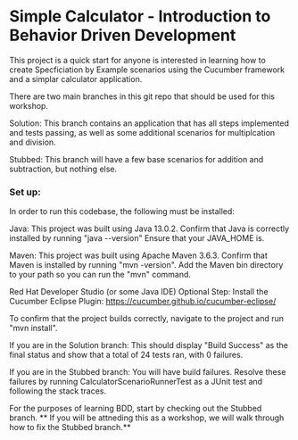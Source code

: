 # Simple Calculator - Introduction to Behavior Driven Development


This project is a quick start for anyone is interested in learning how to create Specficiation by Example scenarios using the Cucumber framework and a simplar calculator application.

There are two main branches in this git repo that should be used for this workshop.

Solution: This branch contains an application that has all steps implemented and tests passing, as well as some additional scenarios for multiplcation and division.

Stubbed: This branch will have a few base scenarios for addition and subtraction, but nothing else.



### Set up:

In order to run this codebase, the following must be installed:

Java:
	This project was built using Java 13.0.2.
	Confirm that Java is correctly installed by running "java --version"
	Ensure that your JAVA_HOME is.

Maven:
	This project was built using Apache Maven 3.6.3.
	Confirm that Maven is installed by running "mvn -version".
	Add the Maven bin directory to your path so you can run the "mvn" command.

Red Hat Developer Studio (or some Java IDE)
	Optional Step: Install the Cucumber Eclipse Plugin: https://cucumber.github.io/cucumber-eclipse/



To confirm that the project builds correctly, navigate to the project and run "mvn install".

If you are in the Solution branch: This should display "Build Success" as the final status and show that a total of 24 tests ran, with 0 failures.

If you are in the Stubbed branch: You will have build failures. Resolve these failures by running CalculatorScenarioRunnerTest as a JUnit test and following the stack traces.



For the purposes of learning BDD, start by checking out the Stubbed branch.
** If you will be attneding this as a workshop, we will walk through how to fix the Stubbed branch.**